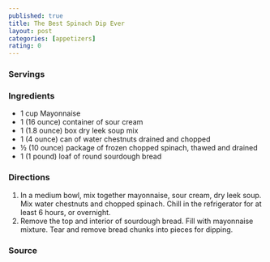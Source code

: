 ```yaml
---
published: true
title: The Best Spinach Dip Ever
layout: post
categories: [appetizers]
rating: 0
---
```

### Servings


### Ingredients
- 1 cup Mayonnaise
- 1 (16 ounce) container of sour cream
- 1 (1.8 ounce) box dry leek soup mix
- 1 (4 ounce) can of water chestnuts drained and chopped
- ½ (10 ounce) package of frozen chopped spinach, thawed and drained
- 1 (1 pound) loaf of round sourdough bread

### Directions
1. In a medium bowl, mix together mayonnaise, sour cream, dry leek soup.  Mix water chestnuts and chopped spinach.  Chill in the refrigerator for at least 6 hours, or overnight.
2. Remove the top and interior of sourdough bread.  Fill with mayonnaise mixture.  Tear and remove bread chunks into pieces for dipping.

### Source


